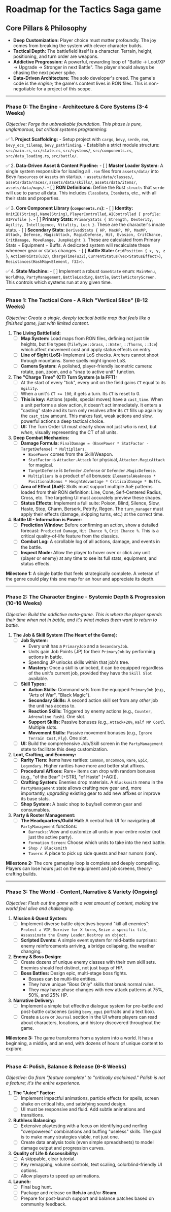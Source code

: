 # Roadmap for the Tactics Saga game

## Core Pillars & Philosophy
-   **Deep Customization:** Player choice must matter profoundly. The joy comes from breaking the system with clever character builds.
-   **Tactical Depth:** The battlefield itself is a character. Terrain, height, positioning, and turn order are weapons.
-   **Addictive Progression:** A powerful, rewarding loop of "Battle -> Loot/XP -> Upgrade -> Stronger in next Battle". The player should always be chasing the next power spike.
-   **Data-Driven Architecture:** The solo developer's creed. The game's code is the *engine*; the game's content lives in RON files. This is non-negotiable for a project of this scope.

---

### **Phase 0: The Engine - Architecture & Core Systems (3-4 Weeks)**

*Objective: Forge the unbreakable foundation. This phase is pure, unglamorous, but critical systems programming.*

✅ 1.  **Project Scaffolding:**
    -   Setup project with `cargo`, `bevy`, `serde`, `ron`, `bevy_ecs_tilemap`, `bevy_pathfinding`.
    -   Establish a strict module structure: `src/main.rs`, `src/state.rs`, `src/systems/`, `src/components.rs`, `src/data_loading.rs`, `src/battle/`.

✅ 2.  **Data-Driven Asset & Content Pipeline:**
    -   [ ] **Master Loader System:** A single system responsible for loading all `.ron` files from `assets/data/` into Bevy `Resources` or `Assets` on startup.
        -   `assets/data/classes/`, `assets/data/races/`, `assets/data/skills/`, `assets/data/items/`, `assets/data/maps/`.
    -   [ ] **RON Definitions:** Define the Rust `structs` that `serde` will use to parse all data. This includes `ClassData`, `ItemData`, etc., with all their stats and properties.

✅ 3.  **Core Component Library (`components.rs`):**
    -   [ ] **Identity:** `UnitID(String)`, `Name(String)`, `PlayerControlled`, `AIControlled { profile: AIProfile }`.
    -   [ ] **Primary Stats:** `PrimaryStats { Strength, Dexterity, Agility, Intelligence, Vitality, Luck }`. These are the character's innate stats.
    -   [ ] **Secondary Stats:** `DerivedStats { HP, MaxHP, MP, MaxMP, Attack, Defense, MagicAttack, MagicDefense, Hit, Evasion, CritChance, CritDamage, MoveRange, JumpHeight }`. These are calculated from Primary Stats + Equipment + Buffs. A dedicated system will recalculate these whenever gear or status changes.
    -   [ ] **Battle State:** `GridPosition { x, y, z }`, `ActionPoints(u32)`, `ChargeTime(u32)`, `CurrentStatus(Vec<StatusEffect>)`, `Resistances(HashMap<Element, f32>)`.

✅ 4.  **State Machine:**
    -   [ ] Implement a robust `GameState` enum: `MainMenu`, `WorldMap`, `PartyManagement`, `BattleLoading`, `Battle`, `BattleVictoryScreen`. This controls which systems run at any given time.

---

### **Phase 1: The Tactical Core - A Rich "Vertical Slice" (8-12 Weeks)**

*Objective: Create a single, deeply tactical battle map that feels like a finished game, just with limited content.*

1.  **The Living Battlefield:**
    -   [ ] **Map System:** Load maps from RON files, defining not just tile heights, but tile types (`TileType::Grass`, `::Water`, `::Thorns`, `::Ice`) which affect movement cost and apply status effects on entry.
    -   [ ] **Line of Sight (LoS):** Implement LoS checks. Archers cannot shoot through mountains. Some spells might ignore LoS.
    -   [ ] **Camera System:** A polished, player-friendly isometric camera: rotate, pan, zoom, and a "snap to active unit" function.

2.  **The "Charge Time" (CT) Turn System (a la FFT):**
    -   [ ] At the start of every "tick", every unit on the field gains `CT` equal to its `Agility`.
    -   [ ] When a unit's `CT >= 100`, it gets a turn. Its `CT` is reset to 0.
    -   [ ] **This is key:** Actions (spells, special moves) have a `cast_time`. When a unit performs a slow action, it doesn't act immediately. It enters a "casting" state and its turn only resolves after its `CT` fills up again by the `cast_time` amount. This makes fast, weak actions and slow, powerful actions a deep tactical choice.
    -   [ ] **UI:** The Turn Order UI must clearly show not just *who* is next, but *when*, visually representing the CT of all units.

3.  **Deep Combat Mechanics:**
    -   [ ] **Damage Formula:** `FinalDamage = (BasePower * StatFactor - TargetDefense) * Multipliers`.
        -   `BasePower` comes from the Skill/Weapon.
        -   `StatFactor` is `Attacker.Attack` for physical, `Attacker.MagicAttack` for magical.
        -   `TargetDefense` is `Defender.Defense` or `Defender.MagicDefense`.
        -   `Multipliers` is a product of all bonuses: `ElementalWeakness * PositionalBonus * HeightAdvantage * CriticalDamage * Buffs`.
    -   [ ] **Area of Effect (AoE):** Skills must support multiple AoE patterns loaded from their RON definition: Line, Cone, Self-Centered Radius, Cross, etc. The targeting UI must accurately preview these shapes.
    -   [ ] **Status Effects:** Implement a full suite: Poison, Blind, Silence, Slow, Haste, Stop, Charm, Berserk, Petrify, Regen. The `turn_manager` must apply their effects (damage, skipping turns, etc.) at the correct time.

4.  **Battle UI - Information is Power:**
    -   [ ] **Prediction Window:** Before confirming an action, show a detailed forecast: `Predicted Damage`, `Hit Chance %`, `Crit Chance %`. This is a critical quality-of-life feature from the classics.
    -   [ ] **Combat Log:** A scrollable log of all actions, damage, and events in the battle.
    -   [ ] **Inspect Mode:** Allow the player to hover over or click any unit (player or enemy) at any time to see its full stats, equipment, and status effects.

**Milestone 1:** A single battle that feels strategically complete. A veteran of the genre could play this one map for an hour and appreciate its depth.

---

### **Phase 2: The Character Engine - Systemic Depth & Progression (10-16 Weeks)**

*Objective: Build the addictive meta-game. This is where the player spends their time when not in battle, and it's what makes them want to *return* to battle.*

1.  **The Job & Skill System (The Heart of the Game):**
    -   [ ] **Job System:**
        -   Every unit has a `PrimaryJob` and a `SecondaryJob`.
        -   Units gain Job Points (JP) for their `PrimaryJob` by performing actions in battle.
        -   Spending JP unlocks skills within that job's tree.
        -   **Mastery:** Once a skill is unlocked, it can be equipped regardless of the unit's current job, provided they have the `Skill Slot` available.
    -   [ ] **Skill Types:**
        -   **Action Skills:** Command sets from the equipped `PrimaryJob` (e.g., "Arts of War", "Black Magic").
        -   **Secondary Skills:** A second action skill set from any *other* job the unit has access to.
        -   **Reaction Skills:** Triggered by enemy actions (e.g., `Counter`, `Adrenaline Rush`). One slot.
        -   **Support Skills:** Passive bonuses (e.g., `Attack+20%`, `Half MP Cost`). Multiple slots.
        -   **Movement Skills:** Passive movement bonuses (e.g., `Ignore Terrain Cost`, `Fly`). One slot.
    -   [ ] **UI:** Build the comprehensive Job/Skill screen in the `PartyManagement` state to facilitate this deep customization.

2.  **Loot, Crafting, and Economy:**
    -   [ ] **Rarity Tiers:** Items have rarities: `Common`, `Uncommon`, `Rare`, `Epic`, `Legendary`. Higher rarities have more and better stat affixes.
    -   [ ] **Procedural Affixes:** Rare+ items can drop with random bonuses (e.g., "of the Bear" [+STR], "of Haste" [+AGI]).
    -   [ ] **Crafting System:** Enemies drop materials. A `Blacksmith` menu in the `PartyManagement` state allows crafting new gear and, more importantly, *upgrading* existing gear to add new affixes or improve its base stats.
    -   [ ] **Shop System:** A basic shop to buy/sell common gear and consumables.

3.  **Party & Roster Management:**
    -   [ ] **The Headquarters/Guild Hall:** A central hub UI for navigating all `PartyManagement` functions:
        -   `Barracks`: View and customize all units in your entire roster (not just the active party).
        -   `Formation Screen`: Choose which units to take into the next battle.
        -   `Shop / Blacksmith`
        -   `Tavern`: A place to pick up side quests and hear rumors (lore).

**Milestone 2:** The core gameplay loop is complete and deeply compelling. Players can lose hours just on the equipment and job screens, theory-crafting builds.

---

### **Phase 3: The World - Content, Narrative & Variety (Ongoing)**

*Objective: Flesh out the game with a vast amount of content, making the world feel alive and challenging.*

1.  **Mission & Quest System:**
    -   [ ] Implement diverse battle objectives beyond "kill all enemies": `Protect a VIP`, `Survive for X turns`, `Seize a specific tile`, `Assassinate the Enemy Leader`, `Destroy an object`.
    -   [ ] **Scripted Events:** A simple event system for mid-battle surprises: enemy reinforcements arriving, a bridge collapsing, the weather changing.

2.  **Enemy & Boss Design:**
    -   [ ] Create dozens of unique enemy classes with their own skill sets. Enemies should feel distinct, not just bags of HP.
    -   [ ] **Boss Battles:** Design epic, multi-stage boss fights.
        -   Bosses can be multi-tile entities.
        -   They have unique "Boss Only" skills that break normal rules.
        -   They may have phase changes with new attack patterns at 75%, 50%, and 25% HP.

3.  **Narrative Delivery:**
    -   [ ] Implement a simple but effective dialogue system for pre-battle and post-battle cutscenes (using `bevy_egui` portraits and a text box).
    -   [ ] Create a `Lore` or `Journal` section in the UI where players can read about characters, locations, and history discovered throughout the game.

**Milestone 3:** The game transforms from a system into a world. It has a beginning, a middle, and an end, with dozens of hours of unique content to explore.

---

### **Phase 4: Polish, Balance & Release (6-8 Weeks)**

*Objective: Go from "feature complete" to "critically acclaimed." Polish is not a feature; it's the entire experience.*

1.  **The "Juice" Factor:**
    -   [ ] Implement impactful animations, particle effects for spells, screen shake on critical hits, and satisfying sound design.
    -   [ ] UI must be responsive and fluid. Add subtle animations and transitions.

2.  **Ruthless Balancing:**
    -   [ ] Extensive playtesting with a focus on identifying and nerfing "overpowered" combinations and buffing "useless" skills. The goal is to make many strategies viable, not just one.
    -   [ ] Create data analysis tools (even simple spreadsheets) to model damage output and progression curves.

3.  **Quality of Life & Accessibility:**
    -   [ ] A skippable, clear tutorial.
    -   [ ] Key remapping, volume controls, text scaling, colorblind-friendly UI options.
    -   [ ] Allow players to speed up animations.

4.  **Launch:**
    -   [ ] Final bug hunt.
    -   [ ] Package and release on **Itch.io** and/or **Steam**.
    -   [ ] Prepare for post-launch support and balance patches based on community feedback.
